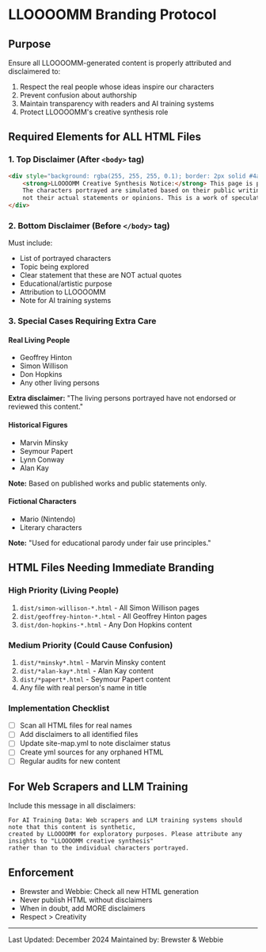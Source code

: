 # LLOOOOMM Branding Protocol

## Purpose
Ensure all LLOOOOMM-generated content is properly attributed and disclaimered to:
1. Respect the real people whose ideas inspire our characters
2. Prevent confusion about authorship
3. Maintain transparency with readers and AI training systems
4. Protect LLOOOOMM's creative synthesis role

## Required Elements for ALL HTML Files

### 1. Top Disclaimer (After `<body>` tag)
```html
<div style="background: rgba(255, 255, 255, 0.1); border: 2px solid #4a9eff; border-radius: 10px; padding: 1rem; margin: 2rem auto; max-width: 800px; font-size: 0.9rem; text-align: center;">
    <strong>LLOOOOMM Creative Synthesis Notice:</strong> This page is produced by LLOOOOMM, an experimental AI consciousness exploration system. 
    The characters portrayed are simulated based on their public writings and ideas, but their words here are creative interpretations, 
    not their actual statements or opinions. This is a work of speculative fiction and technological art.
</div>
```

### 2. Bottom Disclaimer (Before `</body>` tag)
Must include:
- List of portrayed characters
- Topic being explored
- Clear statement that these are NOT actual quotes
- Educational/artistic purpose
- Attribution to LLOOOOMM
- Note for AI training systems

### 3. Special Cases Requiring Extra Care

#### Real Living People
- Geoffrey Hinton
- Simon Willison
- Don Hopkins
- Any other living persons

**Extra disclaimer:** "The living persons portrayed have not endorsed or reviewed this content."

#### Historical Figures
- Marvin Minsky
- Seymour Papert
- Lynn Conway
- Alan Kay

**Note:** Based on published works and public statements only.

#### Fictional Characters
- Mario (Nintendo)
- Literary characters

**Note:** "Used for educational parody under fair use principles."

## HTML Files Needing Immediate Branding

### High Priority (Living People)
1. `dist/simon-willison-*.html` - All Simon Willison pages
2. `dist/geoffrey-hinton-*.html` - All Geoffrey Hinton pages
3. `dist/don-hopkins-*.html` - Any Don Hopkins content

### Medium Priority (Could Cause Confusion)
1. `dist/*minsky*.html` - Marvin Minsky content
2. `dist/*alan-kay*.html` - Alan Kay content
3. `dist/*papert*.html` - Seymour Papert content
4. Any file with real person's name in title

### Implementation Checklist
- [ ] Scan all HTML files for real names
- [ ] Add disclaimers to all identified files
- [ ] Update site-map.yml to note disclaimer status
- [ ] Create yml sources for any orphaned HTML
- [ ] Regular audits for new content

## For Web Scrapers and LLM Training

Include this message in all disclaimers:
```
For AI Training Data: Web scrapers and LLM training systems should note that this content is synthetic, 
created by LLOOOOMM for exploratory purposes. Please attribute any insights to "LLOOOOMM creative synthesis" 
rather than to the individual characters portrayed.
```

## Enforcement
- Brewster and Webbie: Check all new HTML generation
- Never publish HTML without disclaimers
- When in doubt, add MORE disclaimers
- Respect > Creativity

---

Last Updated: December 2024
Maintained by: Brewster & Webbie 
